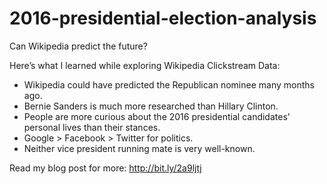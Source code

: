 # 2016-presidential-election-analysis
Can Wikipedia predict the future?

Here’s what I learned while exploring Wikipedia Clickstream Data:

* Wikipedia could have predicted the Republican nominee many months ago.
* Bernie Sanders is much more researched than Hillary Clinton.
* People are more curious about the 2016 presidential candidates' personal lives than their stances.
* Google > Facebook > Twitter for politics.
* Neither vice president running mate is very well-known.

Read my blog post for more: http://bit.ly/2a9ljtj
